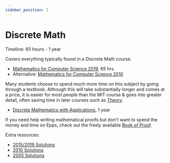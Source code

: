 ```yaml
---
sidebar_position: 2
---
```


# Discrete Math
Timeline: 65 hours - 1 year

Covers everything typically found in a Discrete Math course.
- [Mathematics for Computer Science 2019](https://openlearninglibrary.mit.edu/courses/course-v1:OCW+6.042J+2T2019/about), 65 hrs
- Alternative: [Mathematics for Computer Science 2010](https://ocw.mit.edu/courses/6-042j-mathematics-for-computer-science-fall-2010/)

Many students choose to spend much more time on this subject by going through a textbook. Although this will take substantially longer and comes at a price, it is easier for most people than the MIT course & goes into greater detail, often saving time in later courses such as [Theory](/computer-science/theory/index.md).
- [Discrete Mathematics with Applications](https://www.amazon.com/Discrete-Mathematics-Applications-Susanna-Epp/dp/1337694193/), 1 year

If you need help writing mathematical proofs but don't want to spend the money and time on Epps, check out the freely available [Book of Proof](https://richardhammack.github.io/BookOfProof/).

Extra resources:
- [2015/2019 Solutions](https://github.com/spamegg1/Math-for-CS-solutions)
- [2010 Solutions](https://github.com/frevib/mit-cs-math-6042-fall-2010-problems)
- [2005 Solutions](https://ocw.mit.edu/courses/electrical-engineering-and-computer-science/6-042j-mathematics-for-computer-science-fall-2005/assignments/)